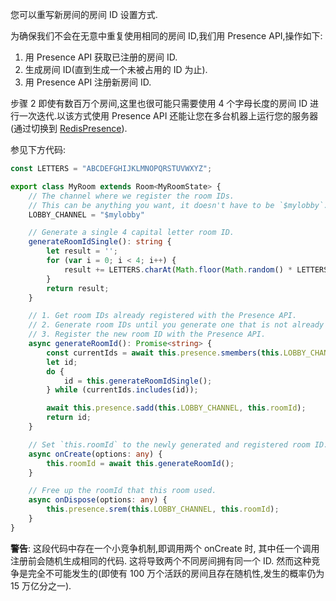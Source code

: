 您可以重写新房间的房间 ID 设置方式.

为确保我们不会在无意中重复使用相同的房间 ID,我们用 Presence API,操作如下:

1. 用 Presence API 获取已注册的房间 ID.
2. 生成房间 ID(直到生成一个未被占用的 ID 为止).
3. 用 Presence API 注册新房间 ID.

步骤 2 即使有数百万个房间,这里也很可能只需要使用 4 个字母长度的房间 ID 进行一次迭代.以该方式使用 Presence API 还能让您在多台机器上运行您的服务器(通过切换到 [RedisPresence](https://docs.colyseus.io/server/presence/#redispresence-clientopts)).

参见下方代码:

```typescript
const LETTERS = "ABCDEFGHIJKLMNOPQRSTUVWXYZ";

export class MyRoom extends Room<MyRoomState> {
    // The channel where we register the room IDs.
    // This can be anything you want, it doesn't have to be `$mylobby`.
    LOBBY_CHANNEL = "$mylobby"

    // Generate a single 4 capital letter room ID.
    generateRoomIdSingle(): string {
        let result = '';
        for (var i = 0; i < 4; i++) {
            result += LETTERS.charAt(Math.floor(Math.random() * LETTERS.length));
        }
        return result;
    }

    // 1. Get room IDs already registered with the Presence API.
    // 2. Generate room IDs until you generate one that is not already used.
    // 3. Register the new room ID with the Presence API.
    async generateRoomId(): Promise<string> {
        const currentIds = await this.presence.smembers(this.LOBBY_CHANNEL);
        let id;
        do {
            id = this.generateRoomIdSingle();
        } while (currentIds.includes(id));

        await this.presence.sadd(this.LOBBY_CHANNEL, this.roomId);
        return id;
    }

    // Set `this.roomId` to the newly generated and registered room ID.
    async onCreate(options: any) {
        this.roomId = await this.generateRoomId();
    }

    // Free up the roomId that this room used.
    async onDispose(options: any) {
        this.presence.srem(this.LOBBY_CHANNEL, this.roomId);
    }
}
```

**警告**: 这段代码中存在一个小竞争机制,即调用两个 onCreate 时, 其中任一个调用注册前会随机生成相同的代码. 这将导致两个不同房间拥有同一个 ID. 然而这种竞争是完全不可能发生的(即使有 100 万个活跃的房间且存在随机性,发生的概率仍为 15 万亿分之一).
